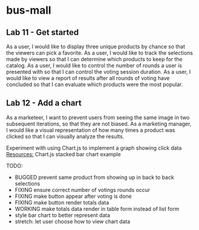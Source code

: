# bus-mall

## Lab 11 - Get started

As a user, I would like to display three unique products by chance so that the viewers can pick a favorite.
As a user, I would like to track the selections made by viewers so that I can determine which products to keep for the catalog.
As a user, I would like to control the number of rounds a user is presented with so that I can control the voting session duration.
As a user, I would like to view a report of results after all rounds of voting have concluded so that I can evaluate which products were the most popular.

## Lab 12 - Add a chart

As a marketeer, I want to prevent users from seeing the same image in two subsequent iterations, so that they are not biased.
As a marketing manager, I would like a visual representation of how many times a product was clicked so that I can visually analyze the results.

Experiment with using Chart.js to implement a graph showing click data
[Resources:](https://www.chartjs.org/docs/latest/samples/bar/stacked.html) Chart.js stacked bar chart example

TODO:

- BUGGED prevent same product from showing up in back to back selections
- FIXING ensure correct number of votings rounds occur
- FIXING make button appear after voting is done
- FIXING make button render totals data
- WORKING make totals data render in table form instead of list form
- style bar chart to better represent data
- stretch: let user choose how to view chart data
